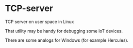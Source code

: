 # TCP-server
TCP server on user space in Linux 

That utility  may be handy for debugging some IoT devices.

There are some analogs for Windows (for example Hercules).
